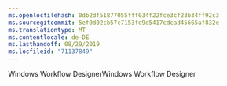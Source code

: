```yaml
---
ms.openlocfilehash: 0db2df51877055fff034f22fce3cf23b34ff92c3
ms.sourcegitcommit: 5ef0d02cb57c7153fd9d5417cdcad45665af832e
ms.translationtype: MT
ms.contentlocale: de-DE
ms.lasthandoff: 08/29/2019
ms.locfileid: "71137849"
---
```

<span data-ttu-id="28084-101">Windows Workflow Designer</span><span class="sxs-lookup"><span data-stu-id="28084-101">Windows Workflow Designer</span></span>